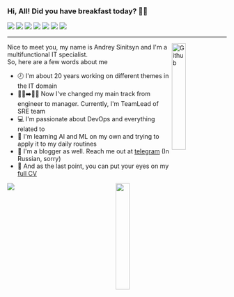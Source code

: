 ### Hi, All! Did you have breakfast today? 🥑🍔
<!-- <p align="center">
    <a align="center" href="https://github.com/ellerbrock/open-source-badges/"><img align="center" alt="Open Source Love"
                                                                     src="https://badges.frapsoft.com/os/v1/open-source.svg?v=103"></a>
</p> -->
![](https://img.shields.io/badge/Tools-Kubernetes-informational?style=flat&logo=kubernetes&logoColor=white&color=blue)
![](https://img.shields.io/badge/Tools-Docker-informational?style=flat&logo=docker&logoColor=white&color=blue)
![](https://img.shields.io/badge/CI/CD-GitLab-informational?style=flat&logo=gitlab&logoColor=white&color=blue)
![](https://img.shields.io/badge/OS-MacOS-informational?style=flat&logo=macos&logoColor=white&color=blue)
![](https://img.shields.io/badge/Editor-VSCode-informational?style=flat&logo=code&logoColor=white&color=blue)
![](https://img.shields.io/badge/Language-GoLang-informational?style=flat&logo=go&logoColor=white&color=blue)
![](https://img.shields.io/badge/Language-Python-informational?style=flat&logo=python&logoColor=white&color=blue)

---   
<img align="right" alt="Github" src="https://octodex.github.com/images/pythocat.png" width="25%"/>

Nice to meet you, my name is Andrey Sinitsyn and I'm a multifunctional IT specialist.  
So, here are a few words about me
* 🕗 I'm about 20 years working on different themes in the IT domain
* 👷‍♂️➡️👨‍💻 Now I've changed my main track from engineer to manager. Currently, I'm TeamLead of SRE team
* 💻 I'm passionate about DevOps and everything related to
* 🥷 I'm learning AI and ML on my own and trying to apply it to my daily routines
* 📓 I'm a blogger as well. Reach me out at [telegram](https://t.me/happy_devops) (In Russian, sorry)
* 📜 And as the last point, you can put your eyes on my [full CV](https://andrey.sinits.in) 

<img align="right" src="https://dev-gang.ru/static/storage/228930811996337321345827048302203503497.png" width="25%">

![](https://github-readme-stats.vercel.app/api?username=boombick&show_icons=true&include_all_commits=true)


